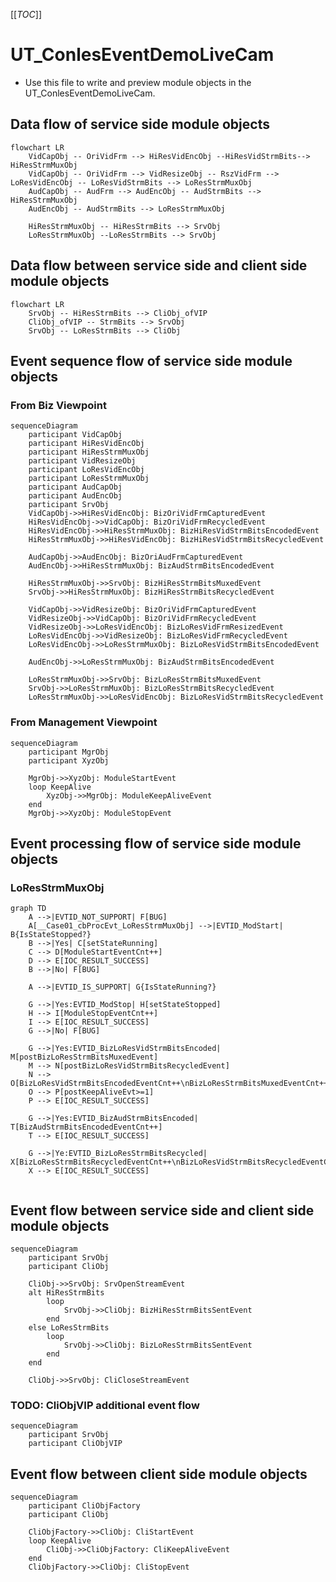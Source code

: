 [[_TOC_]]

# UT_ConlesEventDemoLiveCam

* Use this file to write and preview module objects in the UT_ConlesEventDemoLiveCam.

## Data flow of service side module objects

```mermaid
flowchart LR
    VidCapObj -- OriVidFrm --> HiResVidEncObj --HiResVidStrmBits--> HiResStrmMuxObj
    VidCapObj -- OriVidFrm --> VidResizeObj -- RszVidFrm --> LoResVidEncObj -- LoResVidStrmBits --> LoResStrmMuxObj
    AudCapObj -- AudFrm --> AudEncObj -- AudStrmBits --> HiResStrmMuxObj
    AudEncObj -- AudStrmBits --> LoResStrmMuxObj

    HiResStrmMuxObj -- HiResStrmBits --> SrvObj
    LoResStrmMuxObj --LoResStrmBits --> SrvObj
```

## Data flow between service side and client side module objects

```mermaid
flowchart LR
    SrvObj -- HiResStrmBits --> CliObj_ofVIP
    CliObj_ofVIP -- StrmBits --> SrvObj
    SrvObj -- LoResStrmBits --> CliObj
```

## Event sequence flow of service side module objects

### From Biz Viewpoint

```mermaid
sequenceDiagram
    participant VidCapObj
    participant HiResVidEncObj
    participant HiResStrmMuxObj
    participant VidResizeObj
    participant LoResVidEncObj
    participant LoResStrmMuxObj
    participant AudCapObj
    participant AudEncObj
    participant SrvObj
    VidCapObj->>HiResVidEncObj: BizOriVidFrmCapturedEvent
    HiResVidEncObj->>VidCapObj: BizOriVidFrmRecycledEvent
    HiResVidEncObj->>HiResStrmMuxObj: BizHiResVidStrmBitsEncodedEvent
    HiResStrmMuxObj->>HiResVidEncObj: BizHiResVidStrmBitsRecycledEvent

    AudCapObj->>AudEncObj: BizOriAudFrmCapturedEvent
    AudEncObj->>HiResStrmMuxObj: BizAudStrmBitsEncodedEvent

    HiResStrmMuxObj->>SrvObj: BizHiResStrmBitsMuxedEvent
    SrvObj->>HiResStrmMuxObj: BizHiResStrmBitsRecycledEvent
    
    VidCapObj->>VidResizeObj: BizOriVidFrmCapturedEvent
    VidResizeObj->>VidCapObj: BizOriVidFrmRecycledEvent
    VidResizeObj->>LoResVidEncObj: BizLoResVidFrmResizedEvent
    LoResVidEncObj->>VidResizeObj: BizLoResVidFrmRecycledEvent
    LoResVidEncObj->>LoResStrmMuxObj: BizLoResVidStrmBitsEncodedEvent
    
    AudEncObj->>LoResStrmMuxObj: BizAudStrmBitsEncodedEvent

    LoResStrmMuxObj->>SrvObj: BizLoResStrmBitsMuxedEvent
    SrvObj->>LoResStrmMuxObj: BizLoResStrmBitsRecycledEvent
    LoResStrmMuxObj->>LoResVidEncObj: BizLoResVidStrmBitsRecycledEvent
```

### From Management Viewpoint

```mermaid
sequenceDiagram
    participant MgrObj
    participant XyzObj
    
    MgrObj->>XyzObj: ModuleStartEvent
    loop KeepAlive
        XyzObj->>MgrObj: ModuleKeepAliveEvent
    end
    MgrObj->>XyzObj: ModuleStopEvent
```

## Event processing flow of service side module objects

### LoResStrmMuxObj

```mermaid
graph TD
    A -->|EVTID_NOT_SUPPORT| F[BUG]
    A[__Case01_cbProcEvt_LoResStrmMuxObj] -->|EVTID_ModStart| B{IsStateStopped?}
    B -->|Yes| C[setStateRunning]
    C --> D[ModuleStartEventCnt++]
    D --> E[IOC_RESULT_SUCCESS]
    B -->|No| F[BUG]
    
    A -->|EVTID_IS_SUPPORT| G{IsStateRunning?}

    G -->|Yes:EVTID_ModStop| H[setStateStopped]
    H --> I[ModuleStopEventCnt++]
    I --> E[IOC_RESULT_SUCCESS]
    G -->|No| F[BUG]
    
    G -->|Yes:EVTID_BizLoResVidStrmBitsEncoded| M[postBizLoResStrmBitsMuxedEvent]
    M --> N[postBizLoResVidStrmBitsRecycledEvent]
    N --> O[BizLoResVidStrmBitsEncodedEventCnt++\nBizLoResStrmBitsMuxedEventCnt++]
    O --> P[postKeepAliveEvt>=1]
    P --> E[IOC_RESULT_SUCCESS]
    
    G -->|Yes:EVTID_BizAudStrmBitsEncoded| T[BizAudStrmBitsEncodedEventCnt++]
    T --> E[IOC_RESULT_SUCCESS]
    
    G -->|Ye:EVTID_BizLoResStrmBitsRecycled| X[BizLoResStrmBitsRecycledEventCnt++\nBizLoResVidStrmBitsRecycledEventCnt++]
    X --> E[IOC_RESULT_SUCCESS]
    
```

## Event flow between service side and client side module objects

```mermaid
sequenceDiagram
    participant SrvObj
    participant CliObj

    CliObj->>SrvObj: SrvOpenStreamEvent
    alt HiResStrmBits
        loop 
            SrvObj->>CliObj: BizHiResStrmBitsSentEvent
        end
    else LoResStrmBits
        loop 
            SrvObj->>CliObj: BizLoResStrmBitsSentEvent
        end
    end

    CliObj->>SrvObj: CliCloseStreamEvent
```

### TODO: CliObjVIP additional event flow

```mermaid
sequenceDiagram
    participant SrvObj
    participant CliObjVIP

```

## Event flow between client side module objects

```mermaid
sequenceDiagram
    participant CliObjFactory
    participant CliObj

    CliObjFactory->>CliObj: CliStartEvent
    loop KeepAlive
        CliObj->>CliObjFactory: CliKeepAliveEvent
    end
    CliObjFactory->>CliObj: CliStopEvent
```
